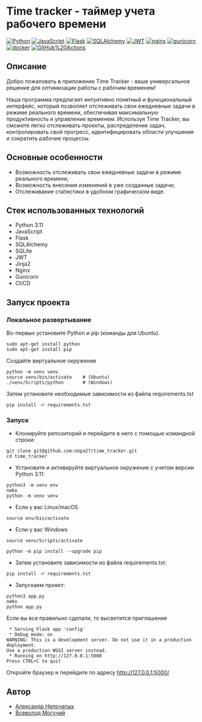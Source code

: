 # Time tracker - таймер учета рабочего времени
[![Python](https://img.shields.io/badge/-Python-464646?style=flat-square&logo=Python)](https://www.python.org/)
[![JavaScript](https://img.shields.io/badge/-JavaScript-464646?style=flat-square&logo=JavaScript)](https://www.javascript.com/)
[![Flask](https://img.shields.io/badge/-Flask-464646?style=flat-square&logo=Flask)](https://flask.palletsprojects.com/)
[![SQLAlchemy](https://img.shields.io/badge/-SQLAlchemy-464646?style=flat-square&logo=SQLAlchemy)](https://www.sqlalchemy.org/)
[![JWT](https://img.shields.io/badge/-JSON%20Web%20Tokens-464646?style=flat-square&logo=json-web-tokens)](https://jwt.io/)
[![nginx](https://img.shields.io/badge/-nginx-464646?style=flat-square&logo=nginx)](https://www.nginx.com/)
[![gunicorn](https://img.shields.io/badge/-gunicorn-464646?style=flat-square&logo=gunicorn)](https://gunicorn.org/)
[![docker](https://img.shields.io/badge/-Docker-464646?style=flat-square&logo=docker)](https://www.docker.com/)
[![GitHub%20Actions](https://img.shields.io/badge/-GitHub%20Actions-464646?style=flat-square&logo=GitHub%20actions)](https://github.com/features/actions)


## Описание
Добро пожаловать в приложение Time Tracker - ваше универсальное решение для оптимизации работы с рабочим временем!

Наша программа предлагает интуитивно понятный и функциональный интерфейс, который позволяет отслеживать свои ежедневные 
задачи в режиме реального времени, обеспечивая максимальную продуктивность и управление временем. Используя Time Tracker,
вы сможете легко отслеживать проекты, распределение задач, контролировать свой прогресс, идентифицировать области улучшения 
и сократить рабочие процессы.

## Основные особенности
- Возможность отслеживать свои ежедневные задачи в режиме реального времени;
- Возможность внесения изменений в уже созданные задачи;
- Отслеживание статистики в удобном графическом виде.

## Стек использованных технологий
+ Python 3.11
+ JavaScript
+ Flask
+ SQLAlchemy
+ SQLite
+ JWT
+ Jinja2
+ Nginx
+ Gunicorn
+ CI/CD

## Запуск проекта
### Локальное развертывание
Во-первых установите Python и pip (команды для Ubuntu).
```
sudo apt-get install python
sudo apt-get install pip
```
Создайте виртуальное окружение
```
python -m venv venv
source venv/bin/activate    # (Ubuntu)
./venv/Scripts/python       # (Windows)
```
Затем установите необходимые зависимости из файла requirements.txt
```
pip install -r requirements.txt
```

### Запуск
+ Клонируйте репозиторий и перейдите в него с помощью командной строки:
```
git clone git@github.com:nepa27/time_tracker.git
cd time_tracker
```
+ Установите и активируйте виртуальное окружение c учетом версии Python 3.11:

```
python3 -m venv env
либо
python -m venv venv
```
* Если у вас Linux/macOS

```
source env/bin/activate
```

* Если у вас Windows

```
source venv/Scripts/activate
```
```
python -m pip install --upgrade pip
```

+ Затем установите зависимости из файла requirements.txt:

```
pip install -r requirements.txt
```

+ Запускаем проект:

```
python3 app.py
либо
python app.py
```
Если вы все правильно сделали, то высветится приглашение
```
 * Serving Flask app 'config'
 * Debug mode: on
WARNING: This is a development server. Do not use it in a production deployment.
Use a production WSGI server instead.
 * Running on http://127.0.0.1:5000
Press CTRL+C to quit
```
Откройте браузер и перейдите по адресу http://127.0.0.1:5000/

## Автор
+ [Александр Непочатых](https://github.com/nepa27)
+ [Всеволод Могучий](https://github.com/seva123321)

